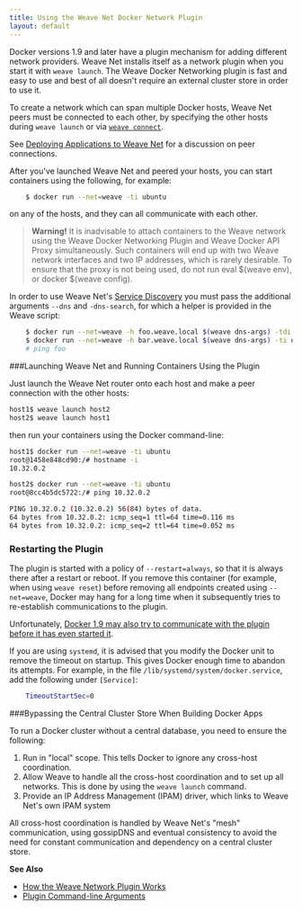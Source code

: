 ```yaml
---
title: Using the Weave Net Docker Network Plugin
layout: default
---
```



Docker versions 1.9 and later have a plugin mechanism for adding
different network providers. Weave Net installs itself as a network plugin
when you start it with `weave launch`. The Weave Docker Networking plugin is fast and easy to use and 
best of all doesn't require an external cluster store in order to use it.  

To create a network which can span multiple Docker hosts, Weave Net peers must be connected to each other, by specifying the other hosts during `weave launch` or via
[`weave connect`](/site/using-weave/finding-adding-hosts-dynamically.md).

See [Deploying Applications to Weave Net](/site/using-weave/deploying-applications.md#peer-connections) for a discussion on peer connections. 

After you've launched Weave Net and peered your hosts,  you can start containers using the following, for example:

~~~bash
    $ docker run --net=weave -ti ubuntu
~~~

on any of the hosts, and they can all communicate with each other.

>**Warning!** It is inadvisable to attach containers to the Weave network using the Weave Docker Networking Plugin and Weave Docker API Proxy simultaneously. Such containers will end up with two Weave network interfaces and two IP addresses, which is rarely desirable. To ensure that the proxy is not being used, do not run eval $(weave env), or docker $(weave config).

In order to use Weave Net's [Service Discovery](/site/weavedns/overview-using-weavedns.md) you
must pass the additional arguments `--dns` and `-dns-search`, for
which a helper is provided in the Weave script:

~~~bash
    $ docker run --net=weave -h foo.weave.local $(weave dns-args) -tdi ubuntu
    $ docker run --net=weave -h bar.weave.local $(weave dns-args) -ti ubuntu
    # ping foo
~~~


###Launching Weave Net and Running Containers Using the Plugin

Just launch the Weave Net router onto each host and make a peer connection with the other hosts:

~~~bash
host1$ weave launch host2
host2$ weave launch host1
~~~

then run your containers using the Docker command-line:

~~~bash
host1$ docker run --net=weave -ti ubuntu
root@1458e848cd90:/# hostname -i
10.32.0.2
~~~

~~~bash
host2$ docker run --net=weave -ti ubuntu
root@8cc4b5dc5722:/# ping 10.32.0.2

PING 10.32.0.2 (10.32.0.2) 56(84) bytes of data.
64 bytes from 10.32.0.2: icmp_seq=1 ttl=64 time=0.116 ms
64 bytes from 10.32.0.2: icmp_seq=2 ttl=64 time=0.052 ms
~~~


### Restarting the Plugin

The plugin is started with a policy of `--restart=always`, so that it is always there after a restart or reboot. If you remove this container (for example, when using `weave reset`) before removing all endpoints created using `--net=weave`, Docker may hang for a long time when it subsequently tries to re-establish communications to the plugin.

Unfortunately, [Docker 1.9 may also try to communicate with the plugin before it has even started it](https://github.com/docker/libnetwork/issues/813).

If you are using `systemd`, it is advised that you modify the Docker unit to remove the timeout on startup. This gives Docker enough time to abandon its attempts. For example, in the file `/lib/systemd/system/docker.service`, add the following under `[Service]`: 

~~~bash
    TimeoutStartSec=0
~~~

###Bypassing the Central Cluster Store When Building Docker Apps

To run a Docker cluster without a central database, you need to ensure the following:

 1. Run in "local" scope. This tells Docker to ignore any cross-host coordination.
 2. Allow Weave to handle all the cross-host coordination and to set up all networks. This is done by using the `weave launch` command.
 3. Provide an IP Address Management (IPAM) driver, which links to Weave Net's own IPAM system

All cross-host coordination is handled by Weave Net's "mesh" communication, using gossipDNS and eventual consistency to avoid the need for constant communication and dependency on a central cluster store.


**See Also**

 * [How the Weave Network Plugin Works](/site/plugin/plugin-how-it-works.md)
 * [Plugin Command-line Arguments](/site/plugin/plug-in-command-line.md)
 

